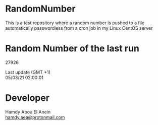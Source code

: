 # RandomNumber    
This is a test repository where a random number is pushed to a file automatically passwordless from a cron job in my Linux CentOS server    
# Random Number of the last run   
27926
      
Last update (GMT +1)    
05/03/21 02:00:01
# Developer    
Hamdy Abou El Anein   
hamdy.aea@protonmail.com
